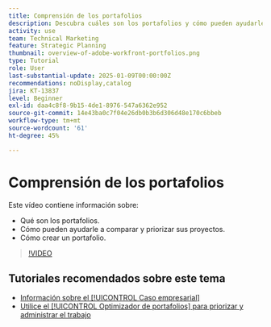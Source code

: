```yaml
---
title: Comprensión de los portafolios
description: Descubra cuáles son los portafolios y cómo pueden ayudarle a comparar y priorizar sus proyectos.
activity: use
team: Technical Marketing
feature: Strategic Planning
thumbnail: overview-of-adobe-workfront-portfolios.png
type: Tutorial
role: User
last-substantial-update: 2025-01-09T00:00:00Z
recommendations: noDisplay,catalog
jira: KT-13837
level: Beginner
exl-id: daa4c8f8-9b15-4de1-8976-547a6362e952
source-git-commit: 14e43ba0c7f04e26db0b3b6d306d48e170c6bbeb
workflow-type: tm+mt
source-wordcount: '61'
ht-degree: 45%

---
```


# Comprensión de los portafolios

Este vídeo contiene información sobre:

* Qué son los portafolios.
* Cómo pueden ayudarle a comparar y priorizar sus proyectos.
* Cómo crear un portafolio.

>[!VIDEO](https://video.tv.adobe.com/v/3442807/?quality=12&learn=on&enablevpops)

## Tutoriales recomendados sobre este tema

* [Información sobre el [!UICONTROL Caso empresarial]](/help/portfolios-and-programs/introduction-to-the-business-case.md)
* [Utilice el [!UICONTROL Optimizador de portafolios] para priorizar y administrar el trabajo](/help/portfolios-and-programs/prioritize-and-manage-work-with-portfolios.md)

